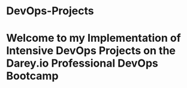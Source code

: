 # DevOps-Projects
# Welcome to my Implementation of Intensive DevOps Projects on the Darey.io Professional DevOps Bootcamp
